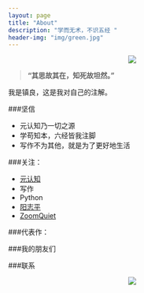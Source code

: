 ```yaml
---
layout: page
title: "About"
description: "学而无术，不识五经 "
header-img: "img/green.jpg"
---
```



<center>
    <p><img src="http://7xlfkx.com1.z0.glb.clouddn.com/white2.jpg" align="center"></p>
</center>

> **“其思故其在，知死故坦然。”**

我是镇良，这是我对自己的注解。

###坚信


- 元认知乃一切之源
- 学苟知本，六经皆我注脚 
- 写作不为其他，就是为了更好地生活


###关注：

- [元认知](http://www.mesule.com/)
- 写作
- Python
- [阳志平](http://www.yangzhiping.com/)
- [ZoomQuiet](http://blog.zoomquiet.io/)

###代表作：


###我的朋友们


###联系


<center>
    <p><img src="http://i173.photobucket.com/albums/w63/cnfeat/2015-08-29-2_zpsqj7po8eo.png" align="center"></p>
</center>

